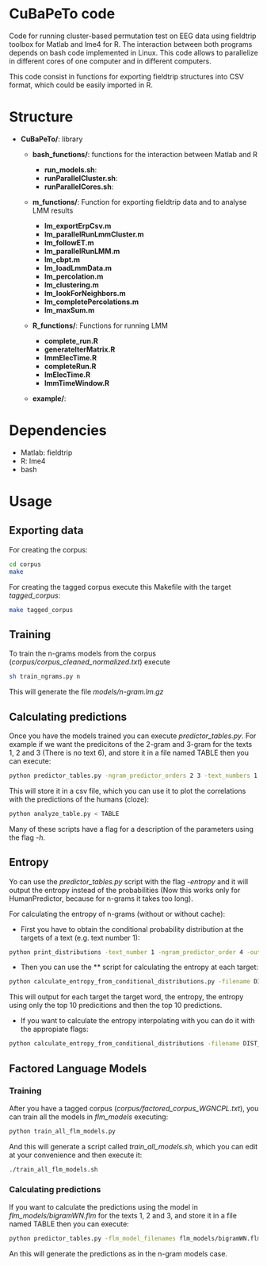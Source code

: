 # CuBaPeTo code

Code for running cluster-based permutation test on EEG data using fieldtrip toolbox for Matlab and lme4 for R. The interaction between both programs depends on bash code implemented in Linux. This code allows to parallelize in different cores of one computer and in different computers.

This code consist in functions for exporting fieldtrip structures into CSV format, which could be easily imported in R.

# Structure

- **CuBaPeTo/**: library
  - **bash_functions/**: functions for the interaction between Matlab and R
    - **run_models.sh**: 
    - **runParallelCluster.sh**: 
    - **runParallelCores.sh**: 

  - **m_functions/**: Function for exporting fieldtrip data and to analyse LMM results
    - **lm_exportErpCsv.m**
    - **lm_parallelRunLmmCluster.m**
    - **lm_followET.m**
    - **lm_parallelRunLMM.m**
    - **lm_cbpt.m**
    - **lm_loadLmmData.m**
    - **lm_percolation.m**
    - **lm_clustering.m**
    - **lm_lookForNeighbors.m**
    - **lm_completePercolations.m**
    - **lm_maxSum.m**

  - **R_functions/**: Functions for running LMM
    - **complete_run.R**
    - **generateIterMatrix.R**
    - **lmmElecTime.R**
    - **completeRun.R**
    - **lmElecTime.R**
    - **lmmTimeWindow.R**
 
  - **example/**: 



# Dependencies

- Matlab: fieldtrip
- R: lme4
- bash

# Usage

## Exporting data

For creating the corpus:
```bash
cd corpus
make
```

For creating the tagged corpus execute this Makefile with the target *tagged_corpus*: 
```bash
make tagged_corpus
```

## Training

To train the n-grams models from the corpus (*corpus/corpus_cleaned_normalized.txt*) execute

```bash
sh train_ngrams.py n
```

This will generate the file *models/n-gram.lm.gz* 

## Calculating predictions

Once you have the models trained you can execute *predictor_tables.py*. For example if we want the predicitons of the 2-gram and 3-gram for the texts 1, 2 and 3 (There is no text 6), and store it in a file named TABLE then you can execute:

```bash
python predictor_tables.py -ngram_predictor_orders 2 3 -text_numbers 1 2 3 -fileout TABLE
```

This will store it in a csv file, which you can use it to plot the correlations with the predictions of the humans (cloze):

```bash
python analyze_table.py < TABLE
```

Many of these scripts have a flag for a description of the parameters using the flag *-h*.

## Entropy

Yo can use the *predictor_tables.py* script with the flag *-entropy* and it will output the entropy instead of the probabilities (Now this works only for HumanPredictor, because for n-grams it takes too long).

For calculating the entropy of n-grams (without or without cache):

- First you have to obtain the conditional probability distribution at the targets of a text (e.g. text number 1):

```bash
python print_distributions -text_number 1 -ngram_predictor_order 4 -output_filename DIST_4gram_text1
```

- Then you can use the ** script for calculating the entropy at each target:

```bash
python calculate_entropy_from_conditional_distributions.py -filename DIST_4gram_text1
```

This will output for each target the target word, the entropy, the entropy using only the top 10 predicitions and then the top 10 predictions.

- If you want to calculate the entropy interpolating with you can do it with the appropiate flags:

```bash
python calculate_entropy_from_conditional_distributions -filename DIST_4gram_text1 -calculate_with_cache -cache_text_number 1 -cache_lambda 0.22
```

## Factored Language Models

### Training

After you have a tagged corpus (*corpus/factored_corpus_WGNCPL.txt*), you can train all the models in *flm_models* executing:

```bash
python train_all_flm_models.py
```

And this will generate a script called *train_all_models.sh*, which you can edit at your convenience and then execute it:

```bash
./train_all_flm_models.sh
```

### Calculating predictions

If you want to calculate the predictions using the model in *flm_models/bigramWN.flm* for the texts 1, 2 and 3, and store it in a file named TABLE then you can execute:

```bash
python predictor_tables.py -flm_model_filenames flm_models/bigramWN.flm text_numbers 1 2 3 > TABLE
```

An this will generate the predictions as in the n-gram models case.
